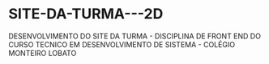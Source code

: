 # SITE-DA-TURMA---2D
DESENVOLVIMENTO DO SITE DA TURMA - DISCIPLINA DE FRONT END DO CURSO TECNICO EM DESENVOLVIMENTO DE SISTEMA - COLÉGIO MONTEIRO LOBATO
